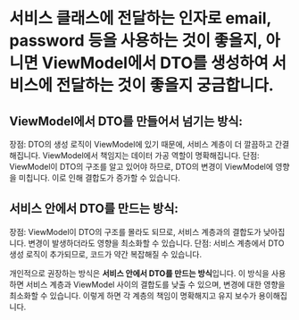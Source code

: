 # 서비스 클래스에 전달하는 인자로 email, password 등을 사용하는 것이 좋을지, 아니면 ViewModel에서 DTO를 생성하여 서비스에 전달하는 것이 좋을지 궁금합니다.

## ViewModel에서 DTO를 만들어서 넘기는 방식:

장점: DTO의 생성 로직이 ViewModel에 있기 때문에, 서비스 계층이 더 깔끔하고 간결해집니다. ViewModel에서 책임지는 데이터 가공 역할이 명확해집니다.
단점: ViewModel이 DTO의 구조를 알고 있어야 하므로, DTO의 변경이 ViewModel에 영향을 미칩니다. 이로 인해 결합도가 증가할 수 있습니다.

## 서비스 안에서 DTO를 만드는 방식:

장점: ViewModel이 DTO의 구조를 몰라도 되므로, 서비스 계층과의 결합도가 낮아집니다. 변경이 발생하더라도 영향을 최소화할 수 있습니다.
단점: 서비스 계층에서 DTO 생성 로직이 추가되므로, 코드가 약간 복잡해질 수 있습니다.

개인적으로 권장하는 방식은 **서비스 안에서 DTO를 만드는 방식**입니다. 이 방식을 사용하면 서비스 계층과 ViewModel 사이의 결합도를 낮출 수 있으며, 변경에 대한 영향을 최소화할 수 있습니다. 이렇게 하면 각 계층의 책임이 명확해지고 유지 보수가 용이해집니다.
